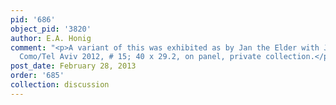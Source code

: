 ```yaml
---
pid: '686'
object_pid: '3820'
author: E.A. Honig
comment: "<p>A variant of this was exhibited as by Jan the Elder with Jan the Younger:
  Como/Tel Aviv 2012, # 15; 40 x 29.2, on panel, private collection.</p>"
post_date: February 28, 2013
order: '685'
collection: discussion
---
```

